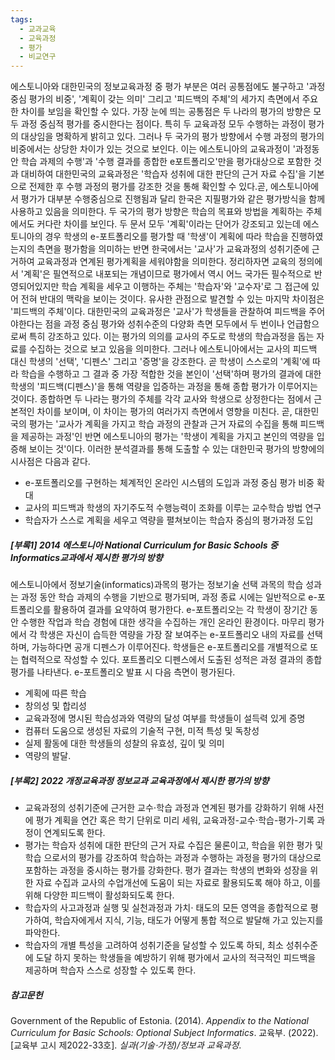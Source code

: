 ```yaml
---
tags:
  - 교과교육
  - 교육과정
  - 평가
  - 비교연구
---
```

에스토니아와 대한민국의 정보교육과정 중 평가 부분은 여러 공통점에도 불구하고 '과정 중심 평가의 비중', '계획이 갖는 의미' 그리고 '피드백의 주체'의 세가지 측면에서 주요한 차이를 보임을 확인할 수 있다.
가장 눈에 띄는 공통점은 두 나라의 평가의 방향은 모두 과정 중심적 평가를 중시한다는 점이다. 특히 두 교육과정 모두 수행하는 과정이 평가의 대상임을 명확하게 밝히고 있다. 그러나 두 국가의 평가 방향에서 수행 과정의 평가의 비중에서는 상당한 차이가 있는 것으로 보인다. 이는 에스토니아의 교육과정이 '과정동안 학습 과제의 수행'과 '수행 결과를 종합한 e포트폴리오'만을 평가대상으로 포함한 것과 대비하여 대한민국의 교육과정은 '학습자 성취에 대한 판단의 근거 자료 수집'을 기본으로 전제한 후 수행 과정의 평가를 강조한 것을 통해 확인할 수 있다.곧, 에스토니아에서 평가가 대부분 수행중심으로 진행됨과 달리 한국은 지필평가와 같은 평가방식을 함께 사용하고 있음을 의미한다.
두 국가의 평가 방향은 학습의 목표와 방법을 계획하는 주체에서도 커다란 차이를 보인다. 두 문서 모두 '계획'이라는 단어가 강조되고 있는데 에스토니아의 경우 학생의 e-포트폴리오를 평가할 때 '학생'이 계획에 따라 학습을 진행하였는지의 측면을  평가함을 의미하는 반면 한국에서는 '교사'가 교육과정의 성취기준에 근거하여 교육과정과 연계된 평가계획을 세워야함을 의미한다. 정리하자면 교육의 정의에서 '계획'은 필연적으로 내포되는 개념이므로 평가에서 역시 어느 국가든 필수적으로 반영되어있지만 학습 계획을 세우고 이행하는 주체는 '학습자'와 '교수자'로 그 접근에 있어 전혀 반대의 맥락을 보이는 것이다.
유사한 관점으로 발견할 수 있는 마지막 차이점은 '피드백의 주체'이다. 대한민국의 교육과정은 '교사'가 학생들을 관찰하여 피드백을 주어야한다는 점을 과정 중심 평가와 성취수준의 다양화 측면 모두에서 두 번이나 언급함으로써 특히 강조하고 있다. 이는 평가의 의의를 교사의 주도로 학생의 학습과정을 돕는 자료를 수집하는 것으로 보고 있음을 의미한다. 그러나 에스토니아에서는 교사의 피드백 대신 학생의 '선택', '디펜스' 그리고 '증명'을 강조한다. 곧 학생이 스스로의 '계획'에 따라 학습을 수행하고 그 결과 중 가장 적합한 것을 본인이 '선택'하며 평가의 결과에 대한 학생의 '피드백(디펜스)'을 통해 역량을 입증하는 과정을 통해 종합 평가가 이루어지는 것이다.
종합하면 두 나라는 평가의 주체를 각각 교사와 학생으로 상정한다는 점에서 근본적인 차이를 보이며, 이 차이는 평가의 여러가지 측면에서 영향을 미친다. 곧, 대한민국의 평가는 '교사가 계획을 가지고 학습 과정의 관찰과 근거 자료의 수집을 통해 피드백을 제공하는 과정'인 반면 에스토니아의 평가는 '학생이 계획을 가지고 본인의 역량을 입증해 보이는 것'이다. 이러한 분석결과를 통해 도출할 수 있는 대한민국 평가의 방향에의 시사점은 다음과 같다.
*  e-포트폴리오를 구현하는 체계적인 온라인 시스템의 도입과 과정 중심 평가 비중 확대
*  교사의 피드백과 학생의 자기주도적 수행능력이 조화를 이루는 교수학습 방법 연구
*  학습자가 스스로 계획을 세우고 역량을 펼쳐보이는 학습자 중심의 평가과정 도입

##### \[부록1\] 2014 에스토니아  National Curriculum for Basic Schools 중 Informatics교과에서 제시한 평가의 방향
에스토니아에서 정보기술(informatics)과목의 평가는 정보기술 선택 과목의 학습 성과는 과정 동안 학습 과제의 수행을 기반으로 평가되며, 과정 종료 시에는 일반적으로 e-포트폴리오를 활용하여 결과를 요약하여 평가한다. e-포트폴리오는 각 학생이 장기간 동안 수행한 작업과 학습 경험에 대한 생각을 수집하는 개인 온라인 환경이다. 마무리 평가에서 각 학생은 자신이 습득한 역량을 가장 잘 보여주는 e-포트폴리오 내의 자료를 선택하며, 가능하다면 공개 디펜스가 이루어진다. 학생들은 e-포트폴리오를 개별적으로 또는 협력적으로 작성할 수 있다. 포트폴리오 디펜스에서 도출된 성적은 과정 결과의 종합 평가를 나타낸다. e-포트폴리오 발표 시 다음 측면이 평가된다.
*  계획에 따른 학습
*  창의성 및 합리성
*  교육과정에 명시된 학습성과와 역량의 달성 여부를 학생들이 설득력 있게 증명
*  컴퓨터 도움으로 생성된 자료의 기술적 구현, 미적 특성 및 독창성
*  실제 활동에 대한 학생들의 성찰의 유효성, 깊이 및 의미
*  역량의 발달.
##### \[부록2\] 2022 개정교육과정 정보교과 교육과정에서 제시한 평가의 방향
* 교육과정의 성취기준에 근거한 교수⋅학습 과정과 연계된 평가를 강화하기 위해 사전에 평가 계획을 연간 혹은 학기 단위로 미리 세워, 교육과정-교수⋅학습-평가-기록 과정이 연계되도록 한다. 
* 평가는 학습자 성취에 대한 판단의 근거 자료 수집은 물론이고, 학습을 위한 평가 및 학습 으로서의 평가를 강조하여 학습하는 과정과 수행하는 과정을 평가의 대상으로 포함하는 과정을 중시하는 평가를 강화한다. 평가 결과는 학생의 변화와 성장을 위한 자료 수집과 교사의 수업개선에 도움이 되는 자료로 활용되도록 해야 하고, 이를 위해 다양한 피드백이 활성화되도록 한다.
* 학습자의 사고과정과 실행 및 실천과정과 가치⋅ 태도의 모든 영역을 종합적으로 평가하여, 학습자에게서 지식, 기능, 태도가 어떻게 통합 적으로 발달해 가고 있는지를 파악한다. 
* 학습자의 개별 특성을 고려하여 성취기준을 달성할 수 있도록 하되, 최소 성취수준에 도달 하지 못하는 학생들을 예방하기 위해 평가에서 교사의 적극적인 피드백을 제공하며 학습자 스스로 성장할 수 있도록 한다. 
##### 참고문헌
Government of the Republic of Estonia. (2014). _Appendix to the National Curriculum for Basic Schools: Optional Subject Informatics_.
교육부. (2022).  \[교육부 고시 제2022-33호\]. *실과(기술⋅가정)/정보과 교육과정*.